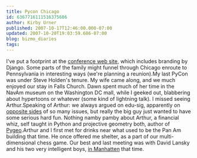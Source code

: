 ```yaml
---
title: Pycon Chicago
id: 6367716111516375606
author: Kirby Urner
published: 2007-10-17T12:46:00.000-07:00
updated: 2007-10-20T19:03:59.686-07:00
blog: bizmo_diaries
tags: 
---
```


I've put a footprint at the [conference web site](http://us.pycon.org/2008/), which includes branding by Django.  Some parts of the family might funnel through Chicago enroute to Pennsylvania in interesting ways (we're planning a reunion).My last PyCon was under Steve Holden's tenure.  My wife came along, and we much enjoyed our stay in Falls Church.  Dawn spent much of her time in the NavAm museum on the Washington DC mall, while I geeked out, blabbering about hypertoons or whatever (some kind of lightning talk).  I missed seeing Arthur.Speaking of Arthur:  we always argued on edu-sig, apparently on [opposite sides](http://mail.python.org/pipermail/edu-sig/2007-October/008283.html) of so many issues, but really the big guy just wanted to have some serious hard fun.  Nothing namby pamby about Arthur, a financial whiz, self taught in Python and projective geometry both, author of [Pygeo](http://pygeo.sourceforge.net/).Arthur and I first met for drinks near what used to be the Pan Am building that time.  He once offered me shelter, as a part of our multi-dimensional chess game.  Our best and last meeting was with David Lansky and his two very intelligent boys, [in Manhatten](http://mybizmo.blogspot.com/2005/05/tree-house.html) that time.
